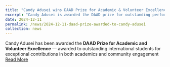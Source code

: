 ```yaml
---
title: "Candy Adusei wins DAAD Prize for Academic & Volunteer Excellence"
excerpt: "Candy Adusei is awarded the DAAD prize for outstanding performance of foreign students."
date: 2024-12-11
permalink: /news/2024-12-11-daad-prize-awarded-to-candy-adusei
collection: news
---
```


Candy Adusei has been awarded the **DAAD Prize for Academic and Volunteer Excellence** — awarded to outstanding international students for exceptional contributions in both academics and community engagement
[Read More](https://www.uni-stuttgart.de/universitaet/aktuelles/meldungen/Candy-Adusei-fuer-akademische-und-ehrenamtliche-Exzellenz-ausgezeichnet/)
